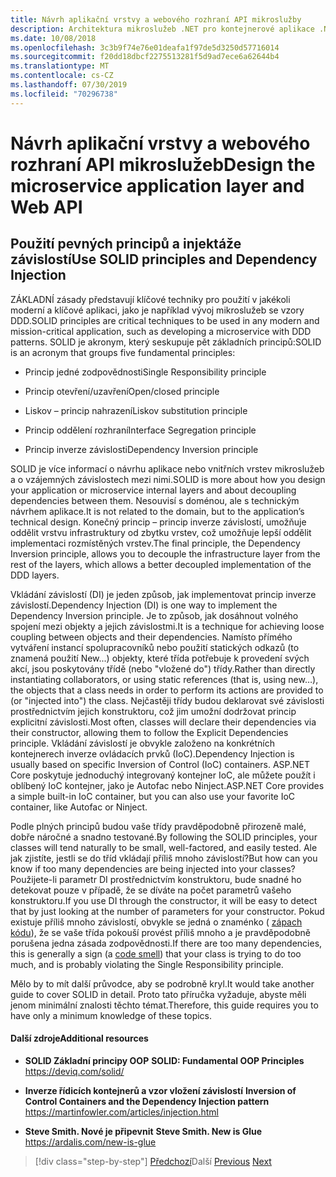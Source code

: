 ```yaml
---
title: Návrh aplikační vrstvy a webového rozhraní API mikroslužby
description: Architektura mikroslužeb .NET pro kontejnerové aplikace .NET | Stručně zmíněné základní zásady pro návrh vrstvy aplikace.
ms.date: 10/08/2018
ms.openlocfilehash: 3c3b9f74e76e01deafa1f97de5d3250d57716014
ms.sourcegitcommit: f20dd18dbcf2275513281f5d9ad7ece6a62644b4
ms.translationtype: MT
ms.contentlocale: cs-CZ
ms.lasthandoff: 07/30/2019
ms.locfileid: "70296738"
---
```

# <a name="design-the-microservice-application-layer-and-web-api"></a><span data-ttu-id="53352-103">Návrh aplikační vrstvy a webového rozhraní API mikroslužeb</span><span class="sxs-lookup"><span data-stu-id="53352-103">Design the microservice application layer and Web API</span></span>

## <a name="use-solid-principles-and-dependency-injection"></a><span data-ttu-id="53352-104">Použití pevných principů a injektáže závislostí</span><span class="sxs-lookup"><span data-stu-id="53352-104">Use SOLID principles and Dependency Injection</span></span>

<span data-ttu-id="53352-105">ZÁKLADNÍ zásady představují klíčové techniky pro použití v jakékoli moderní a klíčové aplikaci, jako je například vývoj mikroslužeb se vzory DDD.</span><span class="sxs-lookup"><span data-stu-id="53352-105">SOLID principles are critical techniques to be used in any modern and mission-critical application, such as developing a microservice with DDD patterns.</span></span> <span data-ttu-id="53352-106">SOLID je akronym, který seskupuje pět základních principů:</span><span class="sxs-lookup"><span data-stu-id="53352-106">SOLID is an acronym that groups five fundamental principles:</span></span>

- <span data-ttu-id="53352-107">Princip jedné zodpovědnosti</span><span class="sxs-lookup"><span data-stu-id="53352-107">Single Responsibility principle</span></span>

- <span data-ttu-id="53352-108">Princip otevření/uzavření</span><span class="sxs-lookup"><span data-stu-id="53352-108">Open/closed principle</span></span>

- <span data-ttu-id="53352-109">Liskov – princip nahrazení</span><span class="sxs-lookup"><span data-stu-id="53352-109">Liskov substitution principle</span></span>

- <span data-ttu-id="53352-110">Princip oddělení rozhraní</span><span class="sxs-lookup"><span data-stu-id="53352-110">Interface Segregation principle</span></span>

- <span data-ttu-id="53352-111">Princip inverze závislosti</span><span class="sxs-lookup"><span data-stu-id="53352-111">Dependency Inversion principle</span></span>

<span data-ttu-id="53352-112">SOLID je více informací o návrhu aplikace nebo vnitřních vrstev mikroslužeb a o vzájemných závislostech mezi nimi.</span><span class="sxs-lookup"><span data-stu-id="53352-112">SOLID is more about how you design your application or microservice internal layers and about decoupling dependencies between them.</span></span> <span data-ttu-id="53352-113">Nesouvisí s doménou, ale s technickým návrhem aplikace.</span><span class="sxs-lookup"><span data-stu-id="53352-113">It is not related to the domain, but to the application’s technical design.</span></span> <span data-ttu-id="53352-114">Konečný princip – princip inverze závislostí, umožňuje oddělit vrstvu infrastruktury od zbytku vrstev, což umožňuje lepší oddělit implementaci rozmístěných vrstev.</span><span class="sxs-lookup"><span data-stu-id="53352-114">The final principle, the Dependency Inversion principle, allows you to decouple the infrastructure layer from the rest of the layers, which allows a better decoupled implementation of the DDD layers.</span></span>

<span data-ttu-id="53352-115">Vkládání závislostí (DI) je jeden způsob, jak implementovat princip inverze závislostí.</span><span class="sxs-lookup"><span data-stu-id="53352-115">Dependency Injection (DI) is one way to implement the Dependency Inversion principle.</span></span> <span data-ttu-id="53352-116">Je to způsob, jak dosáhnout volného spojení mezi objekty a jejich závislostmi.</span><span class="sxs-lookup"><span data-stu-id="53352-116">It is a technique for achieving loose coupling between objects and their dependencies.</span></span> <span data-ttu-id="53352-117">Namísto přímého vytváření instancí spolupracovníků nebo použití statických odkazů (to znamená použití New...) objekty, které třída potřebuje k provedení svých akcí, jsou poskytovány třídě (nebo "vložené do") třídy.</span><span class="sxs-lookup"><span data-stu-id="53352-117">Rather than directly instantiating collaborators, or using static references (that is, using new…), the objects that a class needs in order to perform its actions are provided to (or "injected into") the class.</span></span> <span data-ttu-id="53352-118">Nejčastěji třídy budou deklarovat své závislosti prostřednictvím jejich konstruktoru, což jim umožní dodržovat princip explicitní závislosti.</span><span class="sxs-lookup"><span data-stu-id="53352-118">Most often, classes will declare their dependencies via their constructor, allowing them to follow the Explicit Dependencies principle.</span></span> <span data-ttu-id="53352-119">Vkládání závislostí je obvykle založeno na konkrétních kontejnerech inverze ovládacích prvků (IoC).</span><span class="sxs-lookup"><span data-stu-id="53352-119">Dependency Injection is usually based on specific Inversion of Control (IoC) containers.</span></span> <span data-ttu-id="53352-120">ASP.NET Core poskytuje jednoduchý integrovaný kontejner IoC, ale můžete použít i oblíbený IoC kontejner, jako je Autofac nebo Ninject.</span><span class="sxs-lookup"><span data-stu-id="53352-120">ASP.NET Core provides a simple built-in IoC container, but you can also use your favorite IoC container, like Autofac or Ninject.</span></span>

<span data-ttu-id="53352-121">Podle plných principů budou vaše třídy pravděpodobně přirozeně malé, dobře náročné a snadno testované.</span><span class="sxs-lookup"><span data-stu-id="53352-121">By following the SOLID principles, your classes will tend naturally to be small, well-factored, and easily tested.</span></span> <span data-ttu-id="53352-122">Ale jak zjistíte, jestli se do tříd vkládají příliš mnoho závislostí?</span><span class="sxs-lookup"><span data-stu-id="53352-122">But how can you know if too many dependencies are being injected into your classes?</span></span> <span data-ttu-id="53352-123">Použijete-li parametr DI prostřednictvím konstruktoru, bude snadné ho detekovat pouze v případě, že se díváte na počet parametrů vašeho konstruktoru.</span><span class="sxs-lookup"><span data-stu-id="53352-123">If you use DI through the constructor, it will be easy to detect that by just looking at the number of parameters for your constructor.</span></span> <span data-ttu-id="53352-124">Pokud existuje příliš mnoho závislostí, obvykle se jedná o znaménko ( [zápach kódu](https://deviq.com/code-smells/)), že se vaše třída pokouší provést příliš mnoho a je pravděpodobně porušena jedna zásada zodpovědnosti.</span><span class="sxs-lookup"><span data-stu-id="53352-124">If there are too many dependencies, this is generally a sign (a [code smell](https://deviq.com/code-smells/)) that your class is trying to do too much, and is probably violating the Single Responsibility principle.</span></span>

<span data-ttu-id="53352-125">Mělo by to mít další průvodce, aby se podrobně kryl.</span><span class="sxs-lookup"><span data-stu-id="53352-125">It would take another guide to cover SOLID in detail.</span></span> <span data-ttu-id="53352-126">Proto tato příručka vyžaduje, abyste měli jenom minimální znalosti těchto témat.</span><span class="sxs-lookup"><span data-stu-id="53352-126">Therefore, this guide requires you to have only a minimum knowledge of these topics.</span></span>

#### <a name="additional-resources"></a><span data-ttu-id="53352-127">Další zdroje</span><span class="sxs-lookup"><span data-stu-id="53352-127">Additional resources</span></span>

- <span data-ttu-id="53352-128">**SOLID Základní principy OOP** </span><span class="sxs-lookup"><span data-stu-id="53352-128">**SOLID: Fundamental OOP Principles** </span></span>\
  <https://deviq.com/solid/>

- <span data-ttu-id="53352-129">**Inverze řídicích kontejnerů a vzor vložení závislostí** </span><span class="sxs-lookup"><span data-stu-id="53352-129">**Inversion of Control Containers and the Dependency Injection pattern** </span></span>\
  <https://martinfowler.com/articles/injection.html>

- <span data-ttu-id="53352-130">**Steve Smith. Nové je připevnit** </span><span class="sxs-lookup"><span data-stu-id="53352-130">**Steve Smith. New is Glue** </span></span>\
  <https://ardalis.com/new-is-glue>

> [!div class="step-by-step"]
> <span data-ttu-id="53352-131">[Předchozí](nosql-database-persistence-infrastructure.md)Další
> [](microservice-application-layer-implementation-web-api.md)</span><span class="sxs-lookup"><span data-stu-id="53352-131">[Previous](nosql-database-persistence-infrastructure.md)
[Next](microservice-application-layer-implementation-web-api.md)</span></span>
